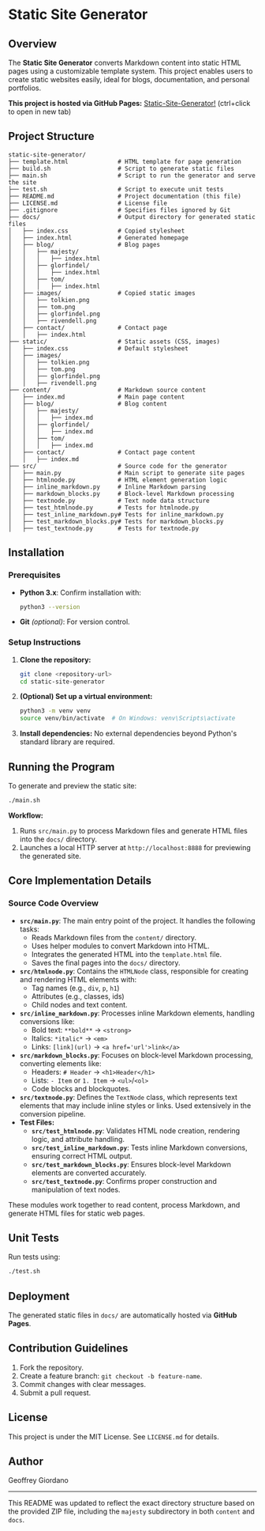 # Static Site Generator

## Overview

The **Static Site Generator** converts Markdown content into static HTML pages using a customizable template system. This project enables users to create static websites easily, ideal for blogs, documentation, and personal portfolios.

**This project is hosted via GitHub Pages:** [Static-Site-Generator!](https://jeffe89.github.io/static-site-generator/) (ctrl+click to open in new tab)

## Project Structure

```
static-site-generator/
├── template.html              # HTML template for page generation
├── build.sh                   # Script to generate static files
├── main.sh                    # Script to run the generator and serve the site
├── test.sh                    # Script to execute unit tests
├── README.md                  # Project documentation (this file)
├── LICENSE.md                 # License file
├── .gitignore                 # Specifies files ignored by Git
├── docs/                      # Output directory for generated static files
│   ├── index.css              # Copied stylesheet
│   ├── index.html             # Generated homepage
│   ├── blog/                  # Blog pages
│   │   ├── majesty/
│   │   │   ├── index.html
│   │   ├── glorfindel/
│   │   │   ├── index.html
│   │   ├── tom/
│   │   │   ├── index.html
│   ├── images/                # Copied static images
│   │   ├── tolkien.png
│   │   ├── tom.png
│   │   ├── glorfindel.png
│   │   ├── rivendell.png
│   ├── contact/               # Contact page
│   │   ├── index.html
├── static/                    # Static assets (CSS, images)
│   ├── index.css              # Default stylesheet
│   ├── images/
│   │   ├── tolkien.png
│   │   ├── tom.png
│   │   ├── glorfindel.png
│   │   ├── rivendell.png
├── content/                   # Markdown source content
│   ├── index.md               # Main page content
│   ├── blog/                  # Blog content
│   │   ├── majesty/
│   │   │   ├── index.md
│   │   ├── glorfindel/
│   │   │   ├── index.md
│   │   ├── tom/
│   │   │   ├── index.md
│   ├── contact/               # Contact page content
│   │   ├── index.md
├── src/                       # Source code for the generator
│   ├── main.py                # Main script to generate site pages
│   ├── htmlnode.py            # HTML element generation logic
│   ├── inline_markdown.py     # Inline Markdown parsing
│   ├── markdown_blocks.py     # Block-level Markdown processing
│   ├── textnode.py            # Text node data structure
│   ├── test_htmlnode.py       # Tests for htmlnode.py
│   ├── test_inline_markdown.py# Tests for inline_markdown.py
│   ├── test_markdown_blocks.py# Tests for markdown_blocks.py
│   ├── test_textnode.py       # Tests for textnode.py
```

## Installation

### Prerequisites

- **Python 3.x**: Confirm installation with:
  ```bash
  python3 --version
  ```
- **Git** *(optional)*: For version control.

### Setup Instructions

1. **Clone the repository:**
   ```bash
   git clone <repository-url>
   cd static-site-generator
   ```
2. **(Optional) Set up a virtual environment:**
   ```bash
   python3 -m venv venv
   source venv/bin/activate  # On Windows: venv\Scripts\activate
   ```
3. **Install dependencies:** No external dependencies beyond Python's standard library are required.

## Running the Program

To generate and preview the static site:

```bash
./main.sh
```

**Workflow:**

1. Runs `src/main.py` to process Markdown files and generate HTML files into the `docs/` directory.
2. Launches a local HTTP server at `http://localhost:8888` for previewing the generated site.

## Core Implementation Details
### Source Code Overview
- **`src/main.py`**: The main entry point of the project. It handles the following tasks:
  - Reads Markdown files from the `content/` directory.
  - Uses helper modules to convert Markdown into HTML.
  - Integrates the generated HTML into the `template.html` file.
  - Saves the final pages into the `docs/` directory.
- **`src/htmlnode.py`**: Contains the `HTMLNode` class, responsible for creating and rendering HTML elements with:
  - Tag names (e.g., `div`, `p`, `h1`)
  - Attributes (e.g., classes, ids)
  - Child nodes and text content.
- **`src/inline_markdown.py`**: Processes inline Markdown elements, handling conversions like:
  - Bold text: `**bold**` → `<strong>`
  - Italics: `*italic*` → `<em>`
  - Links: `[link](url)` → `<a href='url'>link</a>`
- **`src/markdown_blocks.py`**: Focuses on block-level Markdown processing, converting elements like:
  - Headers: `# Header` → `<h1>Header</h1>`
  - Lists: `- Item` or `1. Item` → `<ul>`/`<ol>`
  - Code blocks and blockquotes.
- **`src/textnode.py`**: Defines the `TextNode` class, which represents text elements that may include inline styles or links. Used extensively in the conversion pipeline.
- **Test Files:**
  - **`src/test_htmlnode.py`**: Validates HTML node creation, rendering logic, and attribute handling.
  - **`src/test_inline_markdown.py`**: Tests inline Markdown conversions, ensuring correct HTML output.
  - **`src/test_markdown_blocks.py`**: Ensures block-level Markdown elements are converted accurately.
  - **`src/test_textnode.py`**: Confirms proper construction and manipulation of text nodes.
  
These modules work together to read content, process Markdown, and generate HTML files for static web pages.

## Unit Tests

Run tests using:

```bash
./test.sh
```

## Deployment

The generated static files in `docs/` are automatically hosted via **GitHub Pages**.

## Contribution Guidelines

1. Fork the repository.
2. Create a feature branch: `git checkout -b feature-name`.
3. Commit changes with clear messages.
4. Submit a pull request.

## License

This project is under the MIT License. See `LICENSE.md` for details.

## Author
Geoffrey Giordano

---

This README was updated to reflect the exact directory structure based on the provided ZIP file, including the `majesty` subdirectory in both `content` and `docs`.

